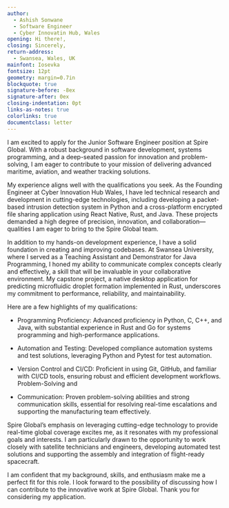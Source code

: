 ```yaml
---
author:
  - Ashish Sonwane
  - Software Engineer
  - Cyber Innovatin Hub, Wales
opening: Hi there!,
closing: Sincerely,
return-address:
  - Swansea, Wales, UK
mainfont: Iosevka
fontsize: 12pt
geometry: margin=0.7in
blockquote: true
signature-before: -8ex
signature-after: 0ex
closing-indentation: 0pt
links-as-notes: true
colorlinks: true
documentclass: letter
---
```


I am excited to apply for the Junior Software Engineer position at Spire
Global. With a robust background in software development, systems programming,
and a deep-seated passion for innovation and problem-solving, I am eager to
contribute to your mission of delivering advanced maritime, aviation, and
weather tracking solutions.

My experience aligns well with the qualifications you seek. As the Founding
Engineer at Cyber Innovation Hub Wales, I have led technical research and
development in cutting-edge technologies, including developing a packet-based
intrusion detection system in Python and a cross-platform encrypted file
sharing application using React Native, Rust, and Java. These projects demanded
a high degree of precision, innovation, and collaboration—qualities I am eager
to bring to the Spire Global team.

In addition to my hands-on development experience, I have a solid foundation in
creating and improving codebases. At Swansea University, where I served as a
Teaching Assistant and Demonstrator for Java Programming, I honed my ability to
communicate complex concepts clearly and effectively, a skill that will be
invaluable in your collaborative environment. My capstone project, a native
desktop application for predicting microfluidic droplet formation implemented
in Rust, underscores my commitment to performance, reliability, and
maintainability.

Here are a few highlights of my qualifications:

- Programming Proficiency: Advanced proficiency in Python, C, C++, and Java, with
  substantial experience in Rust and Go for systems programming and
  high-performance applications.

- Automation and Testing: Developed compliance automation systems and test
  solutions, leveraging Python and Pytest for test automation.
- Version Control and CI/CD: Proficient in using Git, GitHub, and familiar with CI/CD tools,
  ensuring robust and efficient development workflows. Problem-Solving and
- Communication: Proven problem-solving abilities and strong communication
  skills, essential for resolving real-time escalations and supporting the
  manufacturing team effectively.

Spire Global’s emphasis on leveraging cutting-edge technology to provide
real-time global coverage excites me, as it resonates with my professional
goals and interests. I am particularly drawn to the opportunity to work closely
with satellite technicians and engineers, developing automated test solutions
and supporting the assembly and integration of flight-ready spacecraft.

I am confident that my background, skills, and enthusiasm make me a perfect fit
for this role. I look forward to the possibility of discussing how I can
contribute to the innovative work at Spire Global. Thank you for considering my
application.
